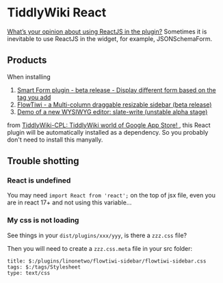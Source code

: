 # TiddlyWiki React

[What’s your opinion about using ReactJS in the plugin?](https://talk.tiddlywiki.org/t/whats-your-opinion-about-using-reactjs-in-the-plugin/2191) Sometimes it is inevitable to use ReactJS in the widget, for example, JSONSchemaForm.

## Products

When installing

1. [Smart Form plugin - beta release - Display different form based on the tag you add](https://talk.tiddlywiki.org/t/smart-form-plugin-beta-release-display-different-form-based-on-the-tag-you-add/2417)
2. [FlowTiwi - a Multi-column draggable resizable sidebar (beta release)](https://talk.tiddlywiki.org/t/flowtiwi-a-multi-column-draggable-resizable-sidebar-beta-release/3128)
3. [Demo of a new WYSIWYG editor: slate-write (unstable alpha stage)](https://talk.tiddlywiki.org/t/demo-of-a-new-wysiwyg-editor-slate-write-unstable-alpha-stage/2788)

from [TiddlyWiki-CPL: TiddlyWiki world of Google App Store! ](https://talk.tiddlywiki.org/t/tiddlywiki-cpl-tiddlywiki-world-of-google-app-store/2140) , this React plugin will be automatically installed as a  dependency. So you probably don't need to install this manyally.

## Trouble shotting

### React is undefined

You may need `import React from 'react';` on the top of jsx file, even you are in react 17+ and not using this variable...

### My css is not loading

See things in your `dist/plugins/xxx/yyy`, is there a `zzz.css` file?

Then you will need to create a `zzz.css.meta` file in your src folder:

```tid
title: $:/plugins/linonetwo/flowtiwi-sidebar/flowtiwi-sidebar.css
tags: $:/tags/Stylesheet
type: text/css
```
